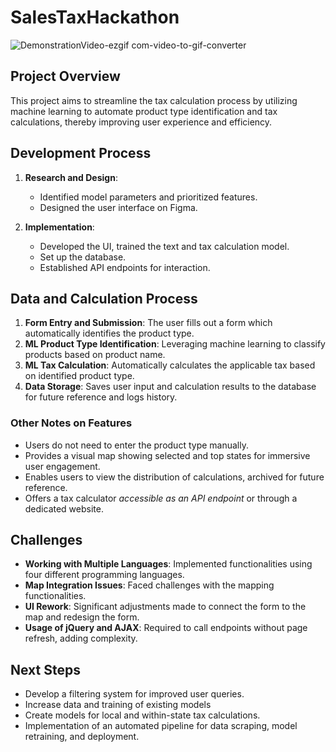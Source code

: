 # SalesTaxHackathon
![DemonstrationVideo-ezgif com-video-to-gif-converter](https://github.com/user-attachments/assets/b485e4ba-0eb3-4182-89c0-d0f07cda06bb)



## Project Overview
This project aims to streamline the tax calculation process by utilizing machine learning to automate product type identification and tax calculations, thereby improving user experience and efficiency.

## Development Process
1. **Research and Design**: 
   - Identified model parameters and prioritized features.
   - Designed the user interface on Figma.
   
2. **Implementation**: 
   - Developed the UI, trained the text and tax calculation model.
   - Set up the database.
   - Established API endpoints for interaction.

## Data and Calculation Process
1. **Form Entry and Submission**: The user fills out a form which automatically identifies the product type.
2. **ML Product Type Identification**: Leveraging machine learning to classify products based on product name.
3. **ML Tax Calculation**: Automatically calculates the applicable tax based on identified product type.
4. **Data Storage**: Saves user input and calculation results to the database for future reference and logs history.

### Other Notes on Features
- Users do not need to enter the product type manually.
- Provides a visual map showing selected and top states for immersive user engagement.
- Enables users to view the distribution of calculations, archived for future reference.
- Offers a tax calculator *accessible as an API endpoint* or through a dedicated website.

## Challenges
- **Working with Multiple Languages**: Implemented functionalities using four different programming languages.
- **Map Integration Issues**: Faced challenges with the mapping functionalities.
- **UI Rework**: Significant adjustments made to connect the form to the map and redesign the form.
- **Usage of jQuery and AJAX**: Required to call endpoints without page refresh, adding complexity.

## Next Steps
- Develop a filtering system for improved user queries.
- Increase data and training of existing models
- Create models for local and within-state tax calculations.
- Implementation of an automated pipeline for data scraping, model retraining, and deployment.
